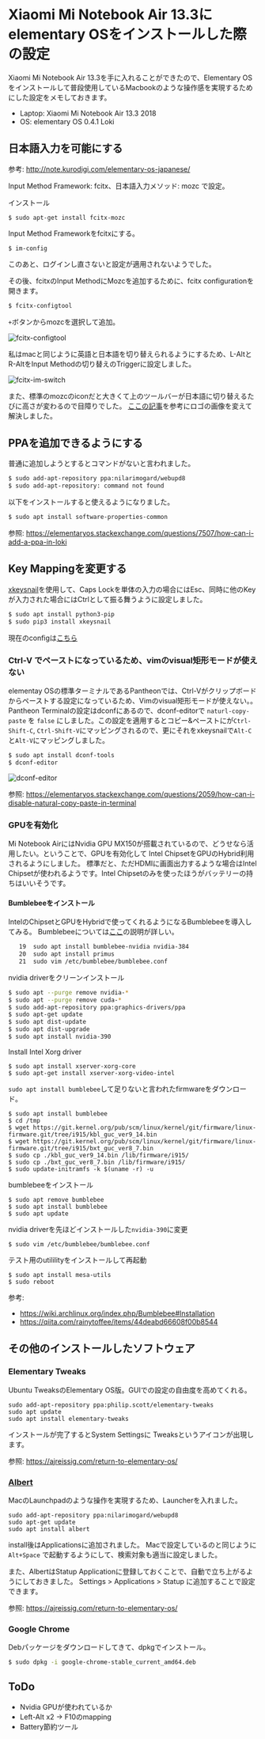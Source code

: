 # Xiaomi Mi Notebook Air 13.3にelementary OSをインストールした際の設定

Xiaomi Mi Notebook Air 13.3を手に入れることができたので、Elementary OSをインストールして普段使用しているMacbookのような操作感を実現するためにした設定をメモしておきます。

- Laptop: Xiaomi Mi Notebook Air 13.3 2018
- OS: elementary OS 0.4.1 Loki

## 日本語入力を可能にする


参考: http://note.kurodigi.com/elementary-os-japanese/

Input Method Framework: fcitx、日本語入力メソッド: mozc で設定。

インストール
```
$ sudo apt-get install fcitx-mozc
```

Input Method Frameworkをfcitxにする。
```
$ im-config
```

このあと、ログインし直さないと設定が適用されないようでした。

その後、fcitxのInput MethodにMozcを追加するために、fcitx configurationを開きます。

```sh
$ fcitx-configtool
```

`+`ボタンからmozcを選択して追加。

![fcitx-configtool](./img/fcitx-configtool.png)

私はmacと同じように英語と日本語を切り替えられるようにするため、L-AltとR-AltをInput Methodの切り替えのTriggerに設定しました。

![fcitx-im-switch](./img/im-switch.png)

また、標準のmozcのiconだと大きくて上のツールバーが日本語に切り替えるたびに高さが変わるので目障りでした。
[ここの記事](https://ivy-box.net/article/20150608.html)を参考にロゴの画像を変えて解決しました。


## PPAを追加できるようにする

普通に追加しようとするとコマンドがないと言われました。

```sh
$ sudo add-apt-repository ppa:nilarimogard/webupd8
$ sudo add-apt-repository: command not found
```

以下をインストールすると使えるようになりました。

```sh
$ sudo apt install software-properties-common
```

参照: https://elementaryos.stackexchange.com/questions/7507/how-can-i-add-a-ppa-in-loki

## Key Mappingを変更する

[xkeysnail](https://github.com/mooz/xkeysnail)を使用して、Caps Lockを単体の入力の場合にはEsc、同時に他のKeyが入力された場合にはCtrlとして振る舞うように設定しました。

```sh
$ sudo apt install python3-pip
$ sudo pip3 install xkeysnail
```

現在のconfigは[こちら](https://github.com/ryom1m1/dotfiles/blob/master/xkeysnail/builtin_keyboard.py)

### Ctrl-V でペーストになっているため、vimのvisual矩形モードが使えない

elementay OSの標準ターミナルであるPantheonでは、Ctrl-Vがクリップボードからペーストする設定になっているため、Vimのvisual矩形モードが使えない。。
Pantheon Terminalの設定はdconfにあるので、dconf-editorで `naturl-copy-paste` を `false` にしました。この設定を適用するとコピー&ペーストにが`Ctrl-Shift-C`, `Ctrl-Shift-V`にマッピングされるので、更にそれをxkeysnailで`Alt-C`と`Alt-V`にマッピングしました。

```sh
$ sudo apt install dconf-tools
$ dconf-editor
```

![dconf-editor](./img/dconf-editor.png)


参照: https://elementaryos.stackexchange.com/questions/2059/how-can-i-disable-natural-copy-paste-in-terminal

### GPUを有効化
Mi Notebook AirにはNvidia GPU MX150が搭載されているので、どうせなら活用したい。ということで、GPUを有効化して Intel ChipsetをGPUのHybrid利用されるようにしました。
標準だと、ただHDMIに画面出力するような場合はIntel Chipsetが使われるようです。Intel Chipsetのみを使ったほうがバッテリーの持ちはいいそうです。

#### Bumblebeeをインストール
IntelのChipsetとGPUをHybridで使ってくれるようになるBumblebeeを導入してみる。
Bumblebeeについては[ここ](https://wiki.archlinux.jp/index.php/Bumblebee)の説明が詳しい。

```sh
   19  sudo apt install bumblebee-nvidia nvidia-384
   20  sudo apt install primus
   21  sudo vim /etc/bumblebee/bumblebee.conf 
```

nvidia driverをクリーンインストール
```sh
$ sudo apt --purge remove nvidia-*
$ sudo apt --purge remove cuda-*
$ sudo add-apt-repository ppa:graphics-drivers/ppa
$ sudo apt-get update
$ sudo apt dist-update
$ sudo apt dist-upgrade 
$ sudo apt install nvidia-390
```

Install Intel Xorg driver
```
$ sudo apt install xserver-xorg-core
$ sudo apt-get install xserver-xorg-video-intel
```

`sudo apt install bumblebee`して足りないと言われたfirmwareをダウンロード。
```
$ sudo apt install bumblebee
$ cd /tmp
$ wget https://git.kernel.org/pub/scm/linux/kernel/git/firmware/linux-firmware.git/tree/i915/kbl_guc_ver9_14.bin
$ wget https://git.kernel.org/pub/scm/linux/kernel/git/firmware/linux-firmware.git/tree/i915/bxt_guc_ver8_7.bin
$ sudo cp ./kbl_guc_ver9_14.bin /lib/firmware/i915/
$ sudo cp ./bxt_guc_ver8_7.bin /lib/firmware/i915/
$ sudo update-initramfs -k $(uname -r) -u
```

bumblebeeをインストール
```
$ sudo apt remove bumblebee 
$ sudo apt install bumblebee
$ sudo apt update
```

nvidia driverを先ほどインストールした`nvidia-390`に変更
```
$ sudo vim /etc/bumblebee/bumblebee.conf 
```

テスト用のutililityをインストールして再起動
```
$ sudo apt install mesa-utils
$ sudo reboot
```

参考:
- https://wiki.archlinux.org/index.php/Bumblebee#Installation
- https://qiita.com/rainytoffee/items/44deabd66608f00b8544

## その他のインストールしたソフトウェア

### Elementary Tweaks

Ubuntu TweaksのElementary OS版。GUIでの設定の自由度を高めてくれる。

```
sudo add-apt-repository ppa:philip.scott/elementary-tweaks
sudo apt update
sudo apt install elementary-tweaks
```

インストールが完了するとSystem Settingsに Tweaksというアイコンが出現します。

参照: https://ajreissig.com/return-to-elementary-os/

### [Albert](https://github.com/albertlauncher/albert)

MacのLaunchpadのような操作を実現するため、Launcherを入れました。

```
sudo add-apt-repository ppa:nilarimogard/webupd8
sudo apt-get update
sudo apt install albert
```

install後はApplicationsに追加されました。
Macで設定しているのと同じように `Alt+Space` で起動するようにして、検索対象も適当に設定しました。

また、AlbertはStatup Applicationに登録しておくことで、自動で立ち上がるようにしておきました。
Settings > Applications > Statup に追加することで設定できます。

参照: https://ajreissig.com/return-to-elementary-os/

### Google Chrome

Debパッケージをダウンロードしてきて、dpkgでインストール。

```sh
$ sudo dpkg -i google-chrome-stable_current_amd64.deb
```

## ToDo

- Nvidia GPUが使われているか
- Left-Alt x2 -> F10のmapping
- Battery節約ツール

